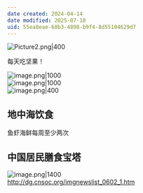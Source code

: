 ```yaml
---
date created: 2024-04-14
date modified: 2025-07-10
uid: 55ea8eae-68b3-4898-b9f4-8d55104629d7
---
```


![Picture2.png|400](https://imagehosting4picgo.oss-cn-beijing.aliyuncs.com/imagehosting/fix-dir%2Fliuyishou%2Ftmp%2F2024%2F04%2F14%2F22-53-10-c7b74fcf4dfadace2fa7244d1f594ec6-Picture2-d59aee.png?x-oss-process=image/resize,l_400)

每天吃坚果！

<!-- more -->

![image.png|1000](https://imagehosting4picgo.oss-cn-beijing.aliyuncs.com/imagehosting/fix-dir%2Fpicgo%2Fpicgo-clipboard-images%2F2024%2F04%2F14%2F01-33-46-97c6bcf9d515eef3f6db1f3b3f0f8536-20240414013345-0944dc.png)  
![image.png|1000](https://imagehosting4picgo.oss-cn-beijing.aliyuncs.com/imagehosting/fix-dir%2Fpicgo%2Fpicgo-clipboard-images%2F2024%2F04%2F14%2F01-41-21-77f337dc3f3ad0cd2974242e52b5ed3f-20240414014120-a2bdce.png)  
![image.png|400](https://imagehosting4picgo.oss-cn-beijing.aliyuncs.com/imagehosting/fix-dir%2Fpicgo%2Fpicgo-clipboard-images%2F2024%2F04%2F14%2F01-44-46-b804091187999375ca228fd3baa9c923-20240414014446-f9d020.png)

## 地中海饮食

鱼虾海鲜每周至少两次

## 中国居民膳食宝塔

![image.png|1400](https://imagehosting4picgo.oss-cn-beijing.aliyuncs.com/imagehosting/fix-dir%2Fpicgo%2Fpicgo-clipboard-images%2F2024%2F04%2F27%2F14-46-56-f14354580fb3d0d0645dc75c8c60cf49-20240427144653-670f07.png)  
http://dg.cnsoc.org/imgnewslist_0602_1.htm
